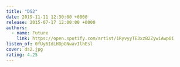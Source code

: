 ```yaml
---
title: "DS2"
date: 2019-11-11 12:30:00 +0000
release: 2015-07-17 12:00:00 +0000
authors:
  - name: Future
    link: https://open.spotify.com/artist/1RyvyyTE3xzB2ZywiAwp0i
listen_of: 0fUy6IdLHDpGNwavIlhEsl
cover: ds2.jpg
rating: 4.25
---
```

